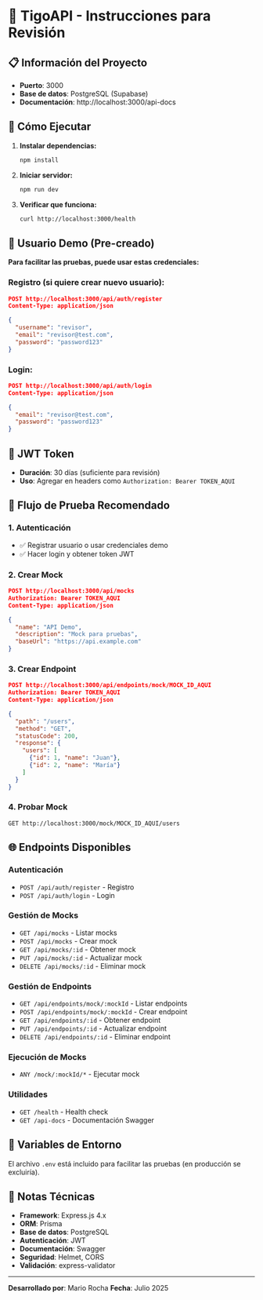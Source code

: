 # 🚀 TigoAPI - Instrucciones para Revisión

## 📋 Información del Proyecto
- **Puerto**: 3000
- **Base de datos**: PostgreSQL (Supabase)
- **Documentación**: http://localhost:3000/api-docs

## 🔧 Cómo Ejecutar

1. **Instalar dependencias:**
   ```bash
   npm install
   ```

2. **Iniciar servidor:**
   ```bash
   npm run dev
   ```

3. **Verificar que funciona:**
   ```bash
   curl http://localhost:3000/health
   ```

## 👤 Usuario Demo (Pre-creado)

**Para facilitar las pruebas, puede usar estas credenciales:**

### Registro (si quiere crear nuevo usuario):
```json
POST http://localhost:3000/api/auth/register
Content-Type: application/json

{
  "username": "revisor",
  "email": "revisor@test.com", 
  "password": "password123"
}
```

### Login:
```json
POST http://localhost:3000/api/auth/login
Content-Type: application/json

{
  "email": "revisor@test.com",
  "password": "password123"
}
```

## 🔑 JWT Token
- **Duración**: 30 días (suficiente para revisión)
- **Uso**: Agregar en headers como `Authorization: Bearer TOKEN_AQUI`

## 📁 Flujo de Prueba Recomendado

### 1. Autenticación
- ✅ Registrar usuario o usar credenciales demo
- ✅ Hacer login y obtener token JWT

### 2. Crear Mock
```json
POST http://localhost:3000/api/mocks
Authorization: Bearer TOKEN_AQUI
Content-Type: application/json

{
  "name": "API Demo",
  "description": "Mock para pruebas",
  "baseUrl": "https://api.example.com"
}
```

### 3. Crear Endpoint
```json
POST http://localhost:3000/api/endpoints/mock/MOCK_ID_AQUI
Authorization: Bearer TOKEN_AQUI
Content-Type: application/json

{
  "path": "/users",
  "method": "GET", 
  "statusCode": 200,
  "response": {
    "users": [
      {"id": 1, "name": "Juan"},
      {"id": 2, "name": "María"}
    ]
  }
}
```

### 4. Probar Mock
```
GET http://localhost:3000/mock/MOCK_ID_AQUI/users
```

## 🌐 Endpoints Disponibles

### Autenticación
- `POST /api/auth/register` - Registro
- `POST /api/auth/login` - Login

### Gestión de Mocks  
- `GET /api/mocks` - Listar mocks
- `POST /api/mocks` - Crear mock
- `GET /api/mocks/:id` - Obtener mock
- `PUT /api/mocks/:id` - Actualizar mock
- `DELETE /api/mocks/:id` - Eliminar mock

### Gestión de Endpoints
- `GET /api/endpoints/mock/:mockId` - Listar endpoints
- `POST /api/endpoints/mock/:mockId` - Crear endpoint
- `GET /api/endpoints/:id` - Obtener endpoint
- `PUT /api/endpoints/:id` - Actualizar endpoint
- `DELETE /api/endpoints/:id` - Eliminar endpoint

### Ejecución de Mocks
- `ANY /mock/:mockId/*` - Ejecutar mock

### Utilidades
- `GET /health` - Health check
- `GET /api-docs` - Documentación Swagger

## 🔧 Variables de Entorno
El archivo `.env` está incluido para facilitar las pruebas (en producción se excluiría).

## 📝 Notas Técnicas
- **Framework**: Express.js 4.x
- **ORM**: Prisma
- **Base de datos**: PostgreSQL 
- **Autenticación**: JWT
- **Documentación**: Swagger
- **Seguridad**: Helmet, CORS
- **Validación**: express-validator

---
**Desarrollado por**: Mario Rocha
**Fecha**: Julio 2025
